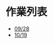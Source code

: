 # 作業列表
- [09/28](https://github.com/Fattwen/Security2022/blob/master/0928.md)
- [10/19](https://github.com/Fattwen/Security2022/blob/master/1019.md)
